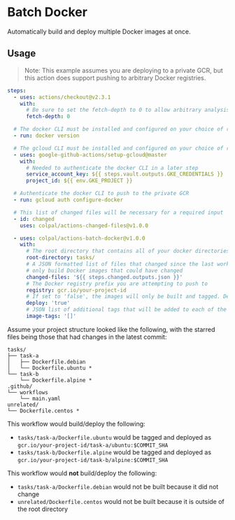 Batch Docker
============

Automatically build and deploy multiple Docker images at once.

Usage
-----

> Note: This example assumes you are deploying to a private GCR, but this action does support
> pushing to arbitrary Docker registries.

```yaml
steps:
  - uses: actions/checkout@v2.3.1
    with:
      # Be sure to set the fetch-depth to 0 to allow arbitrary analysis of previous commits
      fetch-depth: 0

  # The docker CLI must be installed and configured on your choice of runner
  - run: docker version

  # The gcloud CLI must be installed and configured on your choice of runner
  - uses: google-github-actions/setup-gcloud@master
    with:
      # Needed to authenticate the docker CLI in a later step
      service_account_key: ${{ steps.vault.outputs.GKE_CREDENTIALS }}
      project_id: ${{ env.GKE_PROJECT }}

  # Authenticate the docker CLI to push to the private GCR
  - run: gcloud auth configure-docker

  # This list of changed files will be necessary for a required input
  - id: changed
    uses: colpal/actions-changed-files@v1.0.0

  - uses: colpal/actions-batch-docker@v1.0.0
    with:
      # The root directory that contains all of your docker directories
      root-directory: tasks/
      # A JSON formatted list of files that changed since the last workflow run. This is used to
      # only build Docker images that could have changed
      changed-files: '${{ steps.changed.outputs.json }}'
      # The Docker registry prefix you are attempting to push to
      registry: gcr.io/your-project-id
      # If set to 'false', the images will only be built and tagged. Defaults to 'true'
      deploy: 'true'
      # JSON list of additional tags that will be added to each of the deployed images in the remote container repository. Defaults to empty list '[]'
      image-tags: '[]'
```

Assume your project structure looked like the following, with the starred files being those that
had changes in the latest commit:

```
tasks/
├── task-a
│   ├── Dockerfile.debian
│   └── Dockerfile.ubuntu *
└── task-b
    └── Dockerfile.alpine *
.github/
└── workflows
    └── main.yaml
unrelated/
└── Dockerfile.centos *
```

This workflow would build/deploy the following:

- `tasks/task-a/Dockerfile.ubuntu` would be tagged and deployed as
  `gcr.io/your-project-id/task-a/ubuntu:$COMMIT_SHA`
- `tasks/task-b/Dockerfile.alpine` would be tagged and deployed as
  `gcr.io/your-project-id/task-b/alpine:$COMMIT_SHA`

This workflow would **not** build/deploy the following:

- `tasks/task-a/Dockerfile.debian` would not be built because it did not change
- `unrelated/Dockerfile.centos` would not be built because it is outside of the root directory
